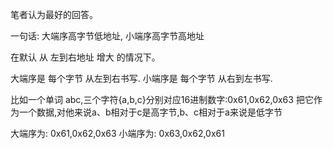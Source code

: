 笔者认为最好的回答。

一句话: 大端序高字节低地址, 小端序高字节高地址

在默认 从 左到右地址 增大 的情况下。


大端序是 每个字节 从左到右书写.
小端序是 每个字节 从右到左书写.

比如一个单词 abc,三个字符{a,b,c}分别对应16进制数字:0x61,0x62,0x63
把它作为一个数据,对他来说a、b相对于c是高字节,b、c相对于a来说是低字节

大端序为: 0x61,0x62,0x63
小端序为: 0x63,0x62,0x61

